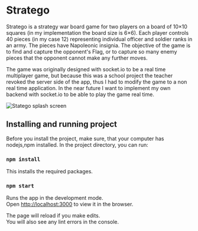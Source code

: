 # Stratego
Stratego is a strategy war board game for two players on a board of 10×10 squares (in my implementation the board size is 6×6). Each player controls 40 pieces (in my case 12) representing individual officer and soldier ranks in an army. The pieces have Napoleonic insignia. The objective of the game is to find and capture the opponent's Flag, or to capture so many enemy pieces that the opponent cannot make any further moves. 

The game was originally designed with socket.io to be a real time multiplayer game, but because this was a school project the teacher revoked the server side of the app, thus I had to modify the game to a non real time application. In the near future I want to implement my own backend with socket.io to be able to play the game real time.

![Statego splash screen](st1.PNG)

## Installing and running project

Before you install the project, make sure, that your computer has nodejs,npm installed.
In the project directory, you can run:

### `npm install`

This installs the required packages.

### `npm start`

Runs the app in the development mode.<br />
Open [http://localhost:3000](http://localhost:3000) to view it in the browser.

The page will reload if you make edits.<br />
You will also see any lint errors in the console.
